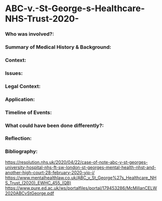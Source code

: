 # ABC-v.-St-George-s-Healthcare-NHS-Trust-2020-

### Who was involved?:

### Summary of Medical History & Background:

### Context:


### Issues:


### Legal Context:

### Application:


### Timeline of Events:


### What could have been done differently?:


### Reflection:

### Bibliography:
https://resolution.nhs.uk/2020/04/22/case-of-note-abc-v-st-georges-university-hospital-nhs-ft-sw-london-st-georges-mental-health-nhst-and-another-high-court-28-february-2020-yip-j/
https://www.mentalhealthlaw.co.uk/ABC_v_St_George%27s_Healthcare_NHS_Trust_(2020)_EWHC_455_(QB)
https://www.pure.ed.ac.uk/ws/portalfiles/portal/179453286/McMillanCELW2020ABCvStGeorge.pdf


